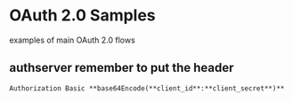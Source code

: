 # OAuth 2.0 Samples
examples of main OAuth 2.0 flows

## authserver remember to put the header
    Authorization Basic **base64Encode(**client_id**:**client_secret**)**
